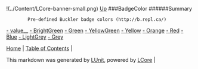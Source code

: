 !(../Content/LCore-banner-small.png)
[Up](../LUnit.md)
###BadgeColor
######Summary

            Pre-defined Buckler badge colors (http://b.repl.ca/)
            
[ - value__](BadgeColor_value__.md)
[ - BrightGreen](BadgeColor_BrightGreen.md)
[ - Green](BadgeColor_Green.md)
[ - YellowGreen](BadgeColor_YellowGreen.md)
[ - Yellow](BadgeColor_Yellow.md)
[ - Orange](BadgeColor_Orange.md)
[ - Red](BadgeColor_Red.md)
[ - Blue](BadgeColor_Blue.md)
[ - LightGrey](BadgeColor_LightGrey.md)
[ - Grey](BadgeColor_Grey.md)

[Home](../../README.md) | [Table of Contents](../../TableOfContents.md) | 


This markdown was generated by [LUnit](https://github.com/CodeSingularity/LUnit), powered by [LCore](https://github.com/CodeSingularity/LCore) | 

